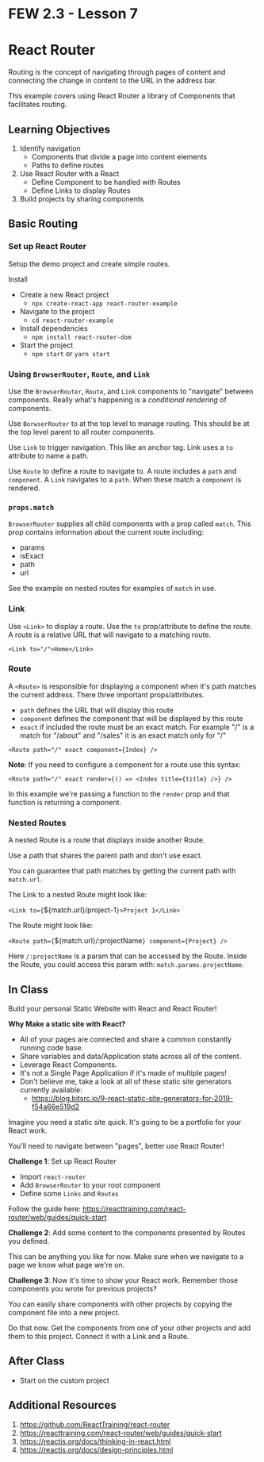 # FEW 2.3 - Lesson 7 

# React Router

Routing is the concept of navigating through pages of content and connecting the change in content to the URL in the address bar. 

This example covers using React Router a library of Components that facilitates routing. 

## Learning Objectives

1. Identify navigation 
    - Components that divide a page into content elements
    - Paths to define routes
1. Use React Router with a React
    - Define Component to be handled with Routes
    - Define Links to display Routes
1. Build projects by sharing components

## Basic Routing

### Set up React Router

Setup the demo project and create simple routes.

Install

- Create a new React project
    - `npx create-react-app react-router-example`
- Navigate to the project 
    - `cd react-router-example`
- Install dependencies
    - `npm install react-router-dom`
- Start the project 
    - `npm start` or `yarn start`

### Using `BrowserRouter`, `Route`, and `Link`

Use the `BrowserRouter`, `Route`, and `Link` components to "navigate" between components. Really what's happening is a _conditional rendering_ of components. 

Use `BorwserRouter` to at the top level to manage routing. This should be at the top level parent to all router components. 

Use `Link` to trigger navigation. This like an anchor tag. Link uses a `to` attribute to name a path. 

Use `Route` to define a route to navigate to. A route includes a `path` and `component`. A `Link` navigates to a `path`. When these match a `component` is rendered.

### `props.match`

`BrowserRouter` supplies all child components with a prop called `match`. This prop contains information about the current route including: 

- params
- isExact
- path
- url

See the example on nested routes for examples of `match` in use. 

### Link 

Use `<Link>` to display a route. Use the `to` prop/attribute to define the route. A route is a relative URL that will navigate to a matching route. 

`<Link to="/">Home</Link>`

### Route 

A `<Route>` is responsible for displaying a component when it's path matches the current address. There three important props/attributes. 

- `path` defines the URL that will display this route
- `component` defines the component that will be displayed by this route
- `exact` if included the route must be an exact match. For example "/" is a match for "/about" and "/sales" it is an exact match only for "/"

`<Route path="/" exact component={Index} />`

**Note**: If you need to configure a component for a route use this syntax:

`<Route path="/" exact render={() => <Index title={title} />} />`

In this example we're passing a function to the `render` prop and that function is returning a component. 

### Nested Routes 

A nested Route is a route that displays inside another Route. 

Use a path that shares the parent path and don't use exact. 

You can guarantee that path matches by getting the current path with `match.url`. 

The Link to a nested Route might look like: 

`<Link to={`${match.url}/project-1`}>Project 1</Link>`

The Route might look like: 

`<Route path={`${match.url}/:projectName`} component={Project} />`

Here `/:projectName` is a param that can be accessed by the Route. Inside the Route, you could access this param with: `match.params.projectName`.

## In Class 

Build your personal Static Website with React and React Router! 

**Why Make a static site with React?**

- All of your pages are connected and share a common constantly running code base. 
- Share variables and data/Application state across all of the content.
- Leverage React Components.
- It's not a Single Page Application if it's made of multiple pages!
- Don't believe me, take a look at all of these static site generators currently available:
    - https://blog.bitsrc.io/9-react-static-site-generators-for-2019-f54a66e519d2

Imagine you need a static site quick. It's going to be a portfolio for your React work. 

You'll need to navigate between "pages", better use React Router!

**Challenge 1**: Set up React Router

- Import `react-router`
- Add `BrowserRouter` to your root component
- Define some `Links` and `Routes`

Follow the guide here: https://reacttraining.com/react-router/web/guides/quick-start

**Challenge 2**: Add some content to the components presented by Routes you defined. 

This can be anything you like for now. Make sure when we navigate to a page we know what page we're on. 

**Challenge 3**: Now it's time to show your React work. Remember those components you wrote for previous projects? 

You can easily share components with other projects by copying the component file into a new project. 

Do that now. Get the components from one of your other projects and add them to this project. Connect it with a Link and a Route.

## After Class

- Start on the custom project

## Additional Resources

1. https://github.com/ReactTraining/react-router
2. https://reacttraining.com/react-router/web/guides/quick-start
3. https://reactjs.org/docs/thinking-in-react.html
4. https://reactjs.org/docs/design-principles.html
